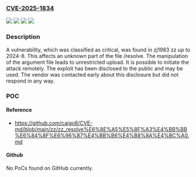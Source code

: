 ### [CVE-2025-1834](https://cve.mitre.org/cgi-bin/cvename.cgi?name=CVE-2025-1834)
![](https://img.shields.io/static/v1?label=Product&message=zz&color=blue)
![](https://img.shields.io/static/v1?label=Version&message=%3D%202024-8%20&color=brighgreen)
![](https://img.shields.io/static/v1?label=Vulnerability&message=Improper%20Access%20Controls&color=brighgreen)
![](https://img.shields.io/static/v1?label=Vulnerability&message=Unrestricted%20Upload&color=brighgreen)

### Description

A vulnerability, which was classified as critical, was found in zj1983 zz up to 2024-8. This affects an unknown part of the file /resolve. The manipulation of the argument file leads to unrestricted upload. It is possible to initiate the attack remotely. The exploit has been disclosed to the public and may be used. The vendor was contacted early about this disclosure but did not respond in any way.

### POC

#### Reference
- https://github.com/caigo8/CVE-md/blob/main/zz/zz_resolve%E6%8E%A5%E5%8F%A3%E4%BB%BB%E6%84%8F%E6%96%87%E4%BB%B6%E4%B8%8A%E4%BC%A0.md

#### Github
No PoCs found on GitHub currently.

